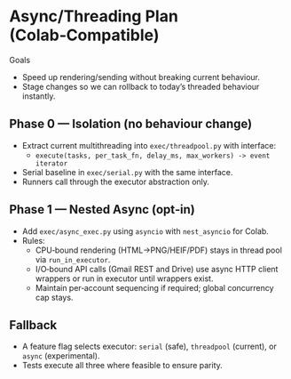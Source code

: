 # Async/Threading Plan (Colab‑Compatible)

Goals
- Speed up rendering/sending without breaking current behaviour.
- Stage changes so we can rollback to today’s threaded behaviour instantly.

## Phase 0 — Isolation (no behaviour change)

- Extract current multithreading into `exec/threadpool.py` with interface:
  - `execute(tasks, per_task_fn, delay_ms, max_workers) -> event iterator`
- Serial baseline in `exec/serial.py` with the same interface.
- Runners call through the executor abstraction only.

## Phase 1 — Nested Async (opt‑in)

- Add `exec/async_exec.py` using `asyncio` with `nest_asyncio` for Colab.
- Rules:
  - CPU‑bound rendering (HTML→PNG/HEIF/PDF) stays in thread pool via `run_in_executor`.
  - I/O‑bound API calls (Gmail REST and Drive) use async HTTP client wrappers or run in executor until wrappers exist.
  - Maintain per‑account sequencing if required; global concurrency cap stays.

## Fallback

- A feature flag selects executor: `serial` (safe), `threadpool` (current), or `async` (experimental).
- Tests execute all three where feasible to ensure parity.

